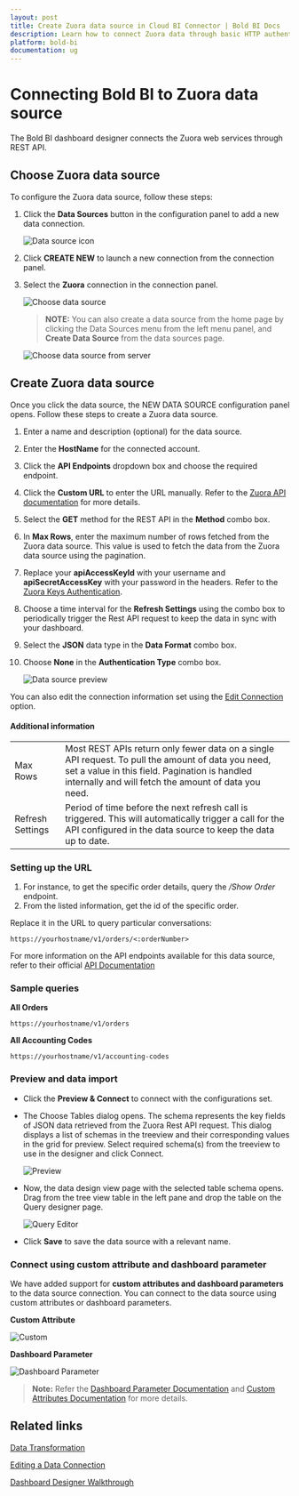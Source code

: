 ```yaml
---
layout: post
title: Create Zuora data source in Cloud BI Connector | Bold BI Docs
description: Learn how to connect Zuora data through basic HTTP authentication with Bold BI to create a data source for the dashboards in your cloud application.
platform: bold-bi
documentation: ug
---
```


# Connecting Bold BI to Zuora data source
The Bold BI dashboard designer connects the Zuora web services through REST API. 

## Choose Zuora data source

To configure the Zuora data source, follow these steps:
1. Click the **Data Sources** button in the configuration panel to add a new data connection.

   ![Data source icon](/static/assets/working-with-datasource/data-connectors/images/common/DataSourcesIcon.png)
   
2. Click **CREATE NEW** to launch a new connection from the connection panel.
3. Select the **Zuora** connection in the connection panel.

   ![Choose data source](/static/assets/working-with-datasource/data-connectors/images/Zuora/ChooseDS.png)

     > **NOTE:** You can also create a data source from the home page by clicking the Data Sources menu from the left menu panel, and **Create Data Source** from the data sources page.

   ![Choose data source from server](/static/assets/working-with-datasource/data-connectors/images/Zuora/ChooseDS_Server.png)

## Create Zuora data source
Once you click the data source, the NEW DATA SOURCE configuration panel opens. Follow these steps to create a Zuora data source.
1. Enter a name and description (optional) for the data source.
2. Enter the **HostName** for the connected account.
3. Click the **API Endpoints** dropdown box and choose the required endpoint.
4. Click the **Custom URL** to enter the URL manually. Refer to the [Zuora API documentation](https://www.zuora.com/developer/api-reference/) for more details. 
5. Select the **GET** method for the REST API in the **Method** combo box.
6. In **Max Rows**, enter the maximum number of rows fetched from the Zuora data source. This value is used to fetch the data from the Zuora data source using the pagination.
7. Replace your **apiAccessKeyId** with your username and **apiSecretAccessKey** with your password in the headers. Refer to the [Zuora Keys Authentication](https://www.zuora.com/developer/api-reference/#section/Authentication/Other-Supported-Authentication-Schemes).
8. Choose a time interval for the **Refresh Settings** using the combo box to periodically trigger the Rest API request to keep the data in sync with your dashboard.   
9. Select the **JSON** data type in the **Data Format** combo box.
10. Choose **None** in the **Authentication Type** combo box.

    ![Data source preview](/static/assets/working-with-datasource/data-connectors/images/Zuora/DataSourcesView.png)

You can also edit the connection information set using the [Edit Connection](/working-with-data-sources/editing-a-data-connection/) option.

#### Additional information
<table width="600">
<tr>
<td>
Max Rows
</td>
<td>
Most REST APIs return only fewer data on a single API request. To pull the amount of data you need, set a value in this field.  
Pagination is handled internally and will fetch the amount of data you need.
</td>
</tr>
<tr>
<td>
Refresh Settings
</td>
<td>
Period of time before the next refresh call is triggered. This will automatically trigger a call for the API configured in the data source to keep the data up to date.
</td>
</tr>
</table>

### Setting up the URL

1. For instance, to get the specific order details, query the <i>/Show Order</i> endpoint.
2. From the listed information, get the id of the specific order.

Replace it in the URL to query particular conversations:

`https://yourhostname/v1/orders/<:orderNumber>`

For more information on the API endpoints available for this data source, refer to their official [API Documentation](https://www.zuora.com/developer/api-reference/)

### Sample queries

**All Orders**

`https://yourhostname/v1/orders`

**All Accounting Codes**

`https://yourhostname/v1/accounting-codes`


### Preview and data import
* Click the **Preview & Connect** to connect with the configurations set.
* The Choose Tables dialog opens. The schema represents the key fields of JSON data retrieved from the Zuora Rest API request. This dialog displays a list of schemas in the treeview and their corresponding values in the grid for preview. Select required schema(s) from the treeview to use in the designer and click Connect.

   ![Preview](/static/assets/working-with-datasource/data-connectors/images/common/Preview.png)

* Now, the data design view page with the selected table schema opens. Drag from the tree view table in the left pane and drop the table on the Query designer page.

   ![Query Editor](/static/assets/working-with-datasource/data-connectors/images/common/QueryEditor.png)

* Click **Save** to save the data source with a relevant name.

### Connect using custom attribute and dashboard parameter

We have added support for **custom attributes and dashboard parameters** to the data source connection. You can connect to the data source using custom attributes or dashboard parameters.

**Custom Attribute**

![Custom](/static/assets/working-with-datasource/data-connectors/images/Zuora/Custom.png)

**Dashboard Parameter**

![Dashboard Parameter](/static/assets/working-with-datasource/data-connectors/images/Zuora/Dashboardparameter.png)

>**Note:** Refer the [Dashboard Parameter Documentation](https://help.boldbi.com/working-with-data-sources/dashboard-parameter/) and [Custom Attributes Documentation](https://help.boldbi.com/working-with-data-sources/configuring-custom-attribute/) for more details.

## Related links
[Data Transformation](/working-with-data-sources/data-modeling/joining-table/)

[Editing a Data Connection](/working-with-data-sources/editing-a-data-connection/)   

[Dashboard Designer Walkthrough](/getting-started/creating-dashboard/)
